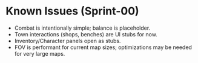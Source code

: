 # Known Issues (Sprint-00)
- Combat is intentionally simple; balance is placeholder.
- Town interactions (shops, benches) are UI stubs for now.
- Inventory/Character panels open as stubs.
- FOV is performant for current map sizes; optimizations may be needed for very large maps.
